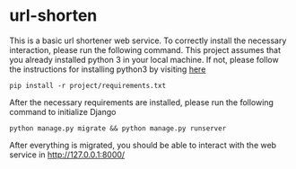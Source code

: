 # url-shorten

This is a basic url shortener web service. To correctly install the necessary interaction, please run the following command. This project assumes that you already installed python 3 in your local machine. If not, please follow the instructions for installing python3 by visiting [here](https://www.python.org/downloads/)

```
pip install -r project/requirements.txt
```

After the necessary requirements are installed, please run the following command to initialize Django

```
python manage.py migrate && python manage.py runserver
```

After everything is migrated, you should be able to interact with the web service in http://127.0.0.1:8000/
